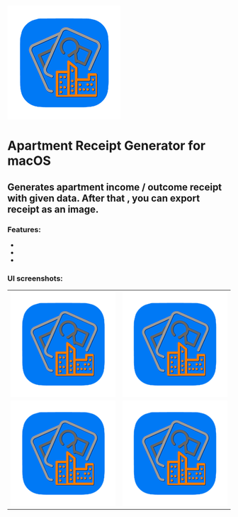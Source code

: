 <img src="/aptreceipt/Assets.xcassets/Logo.imageset/aparment_macos-2@256.png" width="256" />

# Apartment Receipt Generator for macOS

## Generates apartment income / outcome receipt with given data. After that , you can export receipt as an image.

### Features:

*
*
*


### UI screenshots:
<table>
<tr>
<td>
<img src="/aptreceipt/Assets.xcassets/Logo.imageset/aparment_macos-2@256.png" width="256" />
</td>
<td>
<img src="/aptreceipt/Assets.xcassets/Logo.imageset/aparment_macos-2@256.png" width="256" />
</td>
</tr>
<tr>
<td>
<img src="/aptreceipt/Assets.xcassets/Logo.imageset/aparment_macos-2@256.png" width="256" />
</td>
<td>
<img src="/aptreceipt/Assets.xcassets/Logo.imageset/aparment_macos-2@256.png" width="256" />
</td>
</tr>
</table>

